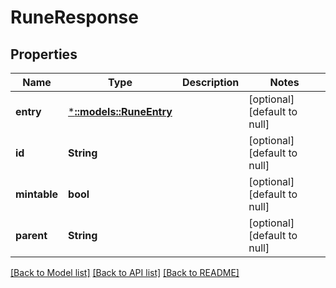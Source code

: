 # RuneResponse

## Properties
Name | Type | Description | Notes
------------ | ------------- | ------------- | -------------
**entry** | [***::models::RuneEntry**](RuneEntry.md) |  | [optional] [default to null]
**id** | **String** |  | [optional] [default to null]
**mintable** | **bool** |  | [optional] [default to null]
**parent** | **String** |  | [optional] [default to null]

[[Back to Model list]](../README.md#documentation-for-models) [[Back to API list]](../README.md#documentation-for-api-endpoints) [[Back to README]](../README.md)


